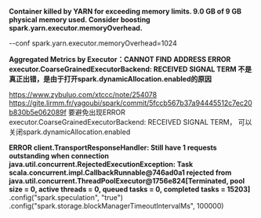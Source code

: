 
**Container killed by YARN for exceeding memory limits. 9.0 GB of 9 GB physical memory used.
Consider boosting spark.yarn.executor.memoryOverhead.**

--conf spark.yarn.executor.memoryOverhead=1024


**Aggregated Metrics by Executor：CANNOT FIND ADDRESS
ERROR executor.CoarseGrainedExecutorBackend: RECEIVED SIGNAL TERM
不是真正出错，是由于打开spark.dynamicAllocation.enabled的原因**

https://www.zybuluo.com/xtccc/note/254078
https://gite.lirmm.fr/yagoubi/spark/commit/5fccb567b37a94445512c7ec20b830b5e062089f
要避免出现ERROR executor.CoarseGrainedExecutorBackend: RECEIVED SIGNAL TERM，
可以关闭spark.dynamicAllocation.enabled

**ERROR client.TransportResponseHandler: Still have 1 requests outstanding when connection**
**java.util.concurrent.RejectedExecutionException: Task scala.concurrent.impl.CallbackRunnable@746ad0a1 
rejected from java.util.concurrent.ThreadPoolExecutor@1756e824[Terminated, pool size = 0, active threads = 0, queued tasks = 0, completed tasks = 15203]**
.config("spark.speculation", "true")
.config("spark.storage.blockManagerTimeoutIntervalMs", 100000)